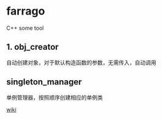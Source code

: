 # farrago
C++ some tool

## 1. obj_creator
自动创建对象，对于默认构造函数的参数，无需传入，自动调用

## singleton_manager
单例管理器，按照顺序创建相应的单例类

[wiki](https://github.com/leap-ticking/farrago/wiki)
